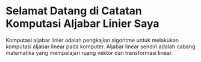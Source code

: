 # Selamat Datang di Catatan Komputasi Aljabar Linier Saya

Komputasi aljabar linier adalah pengkajian algoritme untuk melakukan komputasi aljabar linear pada komputer. Aljabar linear sendiri adalah cabang matematika yang mempelajari ruang vektor dan transformasi linear. 